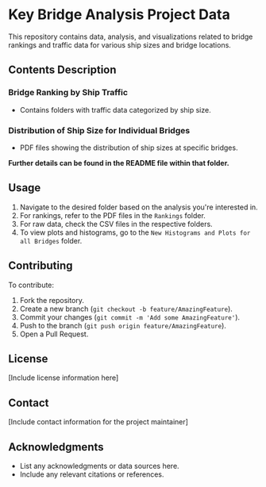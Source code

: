 # Key Bridge Analysis Project Data
This repository contains data, analysis, and visualizations related to bridge rankings and traffic data for various ship sizes and bridge locations. 


## Contents Description

### Bridge Ranking by Ship Traffic
- Contains folders with traffic data categorized by ship size.

### Distribution of Ship Size for Individual Bridges
- PDF files showing the distribution of ship sizes at specific bridges.

**Further details can be found in the README file within that folder.**

## Usage

1. Navigate to the desired folder based on the analysis you're interested in.
2. For rankings, refer to the PDF files in the `Rankings` folder.
3. For raw data, check the CSV files in the respective folders.
4. To view plots and histograms, go to the `New Histograms and Plots for all Bridges` folder.

## Contributing

To contribute:
1. Fork the repository.
2. Create a new branch (`git checkout -b feature/AmazingFeature`).
3. Commit your changes (`git commit -m 'Add some AmazingFeature'`).
4. Push to the branch (`git push origin feature/AmazingFeature`).
5. Open a Pull Request.

## License

[Include license information here]

## Contact

[Include contact information for the project maintainer]

## Acknowledgments

- List any acknowledgments or data sources here.
- Include any relevant citations or references.
